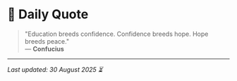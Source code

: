# 📜 Daily Quote

> "Education breeds confidence. Confidence breeds hope. Hope breeds peace."  
> — **Confucius**

---

_Last updated: 30 August 2025 ⏳_
